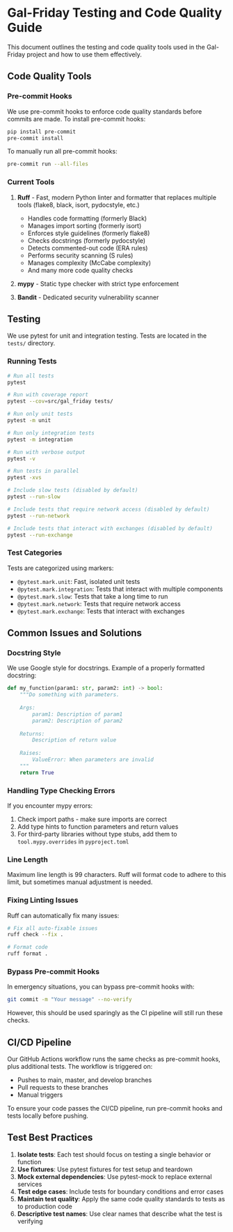 # Gal-Friday Testing and Code Quality Guide

This document outlines the testing and code quality tools used in the Gal-Friday project and how to use them effectively.

## Code Quality Tools

### Pre-commit Hooks

We use pre-commit hooks to enforce code quality standards before commits are made. To install pre-commit hooks:

```bash
pip install pre-commit
pre-commit install
```

To manually run all pre-commit hooks:

```bash
pre-commit run --all-files
```

### Current Tools

1. **Ruff** - Fast, modern Python linter and formatter that replaces multiple tools (flake8, black, isort, pydocstyle, etc.)
   - Handles code formatting (formerly Black)
   - Manages import sorting (formerly isort)
   - Enforces style guidelines (formerly flake8)
   - Checks docstrings (formerly pydocstyle)
   - Detects commented-out code (ERA rules)
   - Performs security scanning (S rules)
   - Manages complexity (McCabe complexity)
   - And many more code quality checks

2. **mypy** - Static type checker with strict type enforcement

3. **Bandit** - Dedicated security vulnerability scanner

## Testing

We use pytest for unit and integration testing. Tests are located in the `tests/` directory.

### Running Tests

```bash
# Run all tests
pytest

# Run with coverage report
pytest --cov=src/gal_friday tests/

# Run only unit tests
pytest -m unit

# Run only integration tests
pytest -m integration

# Run with verbose output
pytest -v

# Run tests in parallel
pytest -xvs

# Include slow tests (disabled by default)
pytest --run-slow

# Include tests that require network access (disabled by default)
pytest --run-network

# Include tests that interact with exchanges (disabled by default)
pytest --run-exchange
```

### Test Categories

Tests are categorized using markers:

- `@pytest.mark.unit`: Fast, isolated unit tests
- `@pytest.mark.integration`: Tests that interact with multiple components
- `@pytest.mark.slow`: Tests that take a long time to run
- `@pytest.mark.network`: Tests that require network access
- `@pytest.mark.exchange`: Tests that interact with exchanges

## Common Issues and Solutions

### Docstring Style

We use Google style for docstrings. Example of a properly formatted docstring:

```python
def my_function(param1: str, param2: int) -> bool:
    """Do something with parameters.
    
    Args:
        param1: Description of param1
        param2: Description of param2
        
    Returns:
        Description of return value
        
    Raises:
        ValueError: When parameters are invalid
    """
    return True
```

### Handling Type Checking Errors

If you encounter mypy errors:

1. Check import paths - make sure imports are correct
2. Add type hints to function parameters and return values
3. For third-party libraries without type stubs, add them to `tool.mypy.overrides` in `pyproject.toml`

### Line Length

Maximum line length is 99 characters. Ruff will format code to adhere to this limit, but sometimes manual adjustment is needed.

### Fixing Linting Issues

Ruff can automatically fix many issues:

```bash
# Fix all auto-fixable issues
ruff check --fix .

# Format code
ruff format .
```

### Bypass Pre-commit Hooks

In emergency situations, you can bypass pre-commit hooks with:

```bash
git commit -m "Your message" --no-verify
```

However, this should be used sparingly as the CI pipeline will still run these checks.

## CI/CD Pipeline

Our GitHub Actions workflow runs the same checks as pre-commit hooks, plus additional tests. The workflow is triggered on:

- Pushes to main, master, and develop branches
- Pull requests to these branches
- Manual triggers

To ensure your code passes the CI/CD pipeline, run pre-commit hooks and tests locally before pushing.

## Test Best Practices

1. **Isolate tests**: Each test should focus on testing a single behavior or function
2. **Use fixtures**: Use pytest fixtures for test setup and teardown
3. **Mock external dependencies**: Use pytest-mock to replace external services
4. **Test edge cases**: Include tests for boundary conditions and error cases
5. **Maintain test quality**: Apply the same code quality standards to tests as to production code
6. **Descriptive test names**: Use clear names that describe what the test is verifying
